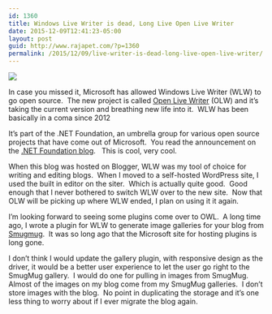 ```yaml
---
id: 1360
title: Windows Live Writer is dead, Long Live Open Live Writer
date: 2015-12-09T12:41:23-05:00
layout: post
guid: http://www.rajapet.com/?p=1360
permalink: /2015/12/09/live-writer-is-dead-long-live-open-live-writer/
---
```

<img src="https://i0.wp.com/www.rajapet.net/Other/2015-Blog/i-QnXkb6F/0/O/openlivewriter-purpleheader.png?w=680"  />

In case you missed it, Microsoft has allowed Windows Live Writer (WLW) to go open source.&nbsp; The new project is called <a href="http://www.openlivewriter.org/" target="_blank">Open Live Writer</a> (OLW) and it’s taking the current version and breathing new life into it.&nbsp; WLW has been basically in a coma since 2012

It’s part of the .NET Foundation, an umbrella group for various open source projects that have come out of Microsoft.&nbsp; You read the announcement on the <a href="http://www.dotnetfoundation.org/blog/open-live-writer" target="_blank">.NET Foundation blog</a>.&nbsp;&nbsp; This is cool, very cool.

When this blog was hosted on Blogger, WLW was my tool of choice for writing and editing blogs.&nbsp; When I moved to a self-hosted WordPress site, I used the built in editor on the siter.&nbsp; Which is actually quite good.&nbsp; Good enough that I never bothered to switch WLW over to the new site.&nbsp; Now that OLW will be picking up where WLW ended, I plan on using it it again.

I’m looking forward to seeing some plugins come over to OWL.&nbsp; A long time ago, I wrote a plugin for WLW to generate image galleries for your blog from <a href="http://www.smugmug.com" target="_blank">Smugmug</a>.&nbsp; It was so long ago that the Microsoft site for hosting plugins is long gone.&nbsp; 

I don’t think I would update the gallery plugin, with responsive design as the driver, it would be a better user experience to let the user go right to the SmugMug gallery.&nbsp; I would do one for pulling in images from SmugMug.&nbsp; Almost of the images on my blog come from my SmugMug galleries.&nbsp; I don’t store images with the blog.&nbsp; No point in duplicating the storage and it’s one less thing to worry about if I ever migrate the blog again.